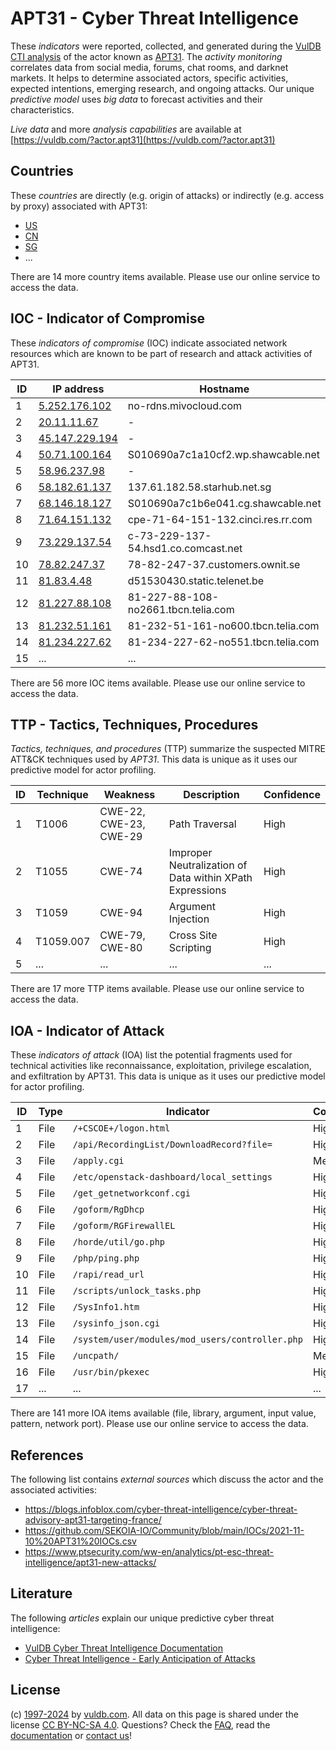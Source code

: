 # APT31 - Cyber Threat Intelligence

These _indicators_ were reported, collected, and generated during the [VulDB CTI analysis](https://vuldb.com/?kb.cti) of the actor known as [APT31](https://vuldb.com/?actor.apt31). The _activity monitoring_ correlates data from social media, forums, chat rooms, and darknet markets. It helps to determine associated actors, specific activities, expected intentions, emerging research, and ongoing attacks. Our unique _predictive model_ uses _big data_ to forecast activities and their characteristics.

_Live data_ and more _analysis capabilities_ are available at [https://vuldb.com/?actor.apt31](https://vuldb.com/?actor.apt31)

## Countries

These _countries_ are directly (e.g. origin of attacks) or indirectly (e.g. access by proxy) associated with APT31:

* [US](https://vuldb.com/?country.us)
* [CN](https://vuldb.com/?country.cn)
* [SG](https://vuldb.com/?country.sg)
* ...

There are 14 more country items available. Please use our online service to access the data.

## IOC - Indicator of Compromise

These _indicators of compromise_ (IOC) indicate associated network resources which are known to be part of research and attack activities of APT31.

ID | IP address | Hostname | Campaign | Confidence
-- | ---------- | -------- | -------- | ----------
1 | [5.252.176.102](https://vuldb.com/?ip.5.252.176.102) | no-rdns.mivocloud.com | - | High
2 | [20.11.11.67](https://vuldb.com/?ip.20.11.11.67) | - | - | High
3 | [45.147.229.194](https://vuldb.com/?ip.45.147.229.194) | - | - | High
4 | [50.71.100.164](https://vuldb.com/?ip.50.71.100.164) | S010690a7c1a10cf2.wp.shawcable.net | - | High
5 | [58.96.237.98](https://vuldb.com/?ip.58.96.237.98) | - | - | High
6 | [58.182.61.137](https://vuldb.com/?ip.58.182.61.137) | 137.61.182.58.starhub.net.sg | - | High
7 | [68.146.18.127](https://vuldb.com/?ip.68.146.18.127) | S010690a7c1b6e041.cg.shawcable.net | - | High
8 | [71.64.151.132](https://vuldb.com/?ip.71.64.151.132) | cpe-71-64-151-132.cinci.res.rr.com | - | High
9 | [73.229.137.54](https://vuldb.com/?ip.73.229.137.54) | c-73-229-137-54.hsd1.co.comcast.net | - | High
10 | [78.82.247.37](https://vuldb.com/?ip.78.82.247.37) | 78-82-247-37.customers.ownit.se | - | High
11 | [81.83.4.48](https://vuldb.com/?ip.81.83.4.48) | d51530430.static.telenet.be | - | High
12 | [81.227.88.108](https://vuldb.com/?ip.81.227.88.108) | 81-227-88-108-no2661.tbcn.telia.com | - | High
13 | [81.232.51.161](https://vuldb.com/?ip.81.232.51.161) | 81-232-51-161-no600.tbcn.telia.com | - | High
14 | [81.234.227.62](https://vuldb.com/?ip.81.234.227.62) | 81-234-227-62-no551.tbcn.telia.com | - | High
15 | ... | ... | ... | ...

There are 56 more IOC items available. Please use our online service to access the data.

## TTP - Tactics, Techniques, Procedures

_Tactics, techniques, and procedures_ (TTP) summarize the suspected MITRE ATT&CK techniques used by _APT31_. This data is unique as it uses our predictive model for actor profiling.

ID | Technique | Weakness | Description | Confidence
-- | --------- | -------- | ----------- | ----------
1 | T1006 | CWE-22, CWE-23, CWE-29 | Path Traversal | High
2 | T1055 | CWE-74 | Improper Neutralization of Data within XPath Expressions | High
3 | T1059 | CWE-94 | Argument Injection | High
4 | T1059.007 | CWE-79, CWE-80 | Cross Site Scripting | High
5 | ... | ... | ... | ...

There are 17 more TTP items available. Please use our online service to access the data.

## IOA - Indicator of Attack

These _indicators of attack_ (IOA) list the potential fragments used for technical activities like reconnaissance, exploitation, privilege escalation, and exfiltration by APT31. This data is unique as it uses our predictive model for actor profiling.

ID | Type | Indicator | Confidence
-- | ---- | --------- | ----------
1 | File | `/+CSCOE+/logon.html` | High
2 | File | `/api/RecordingList/DownloadRecord?file=` | High
3 | File | `/apply.cgi` | Medium
4 | File | `/etc/openstack-dashboard/local_settings` | High
5 | File | `/get_getnetworkconf.cgi` | High
6 | File | `/goform/RgDhcp` | High
7 | File | `/goform/RGFirewallEL` | High
8 | File | `/horde/util/go.php` | High
9 | File | `/php/ping.php` | High
10 | File | `/rapi/read_url` | High
11 | File | `/scripts/unlock_tasks.php` | High
12 | File | `/SysInfo1.htm` | High
13 | File | `/sysinfo_json.cgi` | High
14 | File | `/system/user/modules/mod_users/controller.php` | High
15 | File | `/uncpath/` | Medium
16 | File | `/usr/bin/pkexec` | High
17 | ... | ... | ...

There are 141 more IOA items available (file, library, argument, input value, pattern, network port). Please use our online service to access the data.

## References

The following list contains _external sources_ which discuss the actor and the associated activities:

* https://blogs.infoblox.com/cyber-threat-intelligence/cyber-threat-advisory-apt31-targeting-france/
* https://github.com/SEKOIA-IO/Community/blob/main/IOCs/2021-11-10%20APT31%20IOCs.csv
* https://www.ptsecurity.com/ww-en/analytics/pt-esc-threat-intelligence/apt31-new-attacks/

## Literature

The following _articles_ explain our unique predictive cyber threat intelligence:

* [VulDB Cyber Threat Intelligence Documentation](https://vuldb.com/?kb.cti)
* [Cyber Threat Intelligence - Early Anticipation of Attacks](https://www.scip.ch/en/?labs.20201022)

## License

(c) [1997-2024](https://vuldb.com/?kb.changelog) by [vuldb.com](https://vuldb.com/?kb.about). All data on this page is shared under the license [CC BY-NC-SA 4.0](https://creativecommons.org/licenses/by-nc-sa/4.0/). Questions? Check the [FAQ](https://vuldb.com/?kb.faq), read the [documentation](https://vuldb.com/?kb) or [contact us](https://vuldb.com/?contact)!
